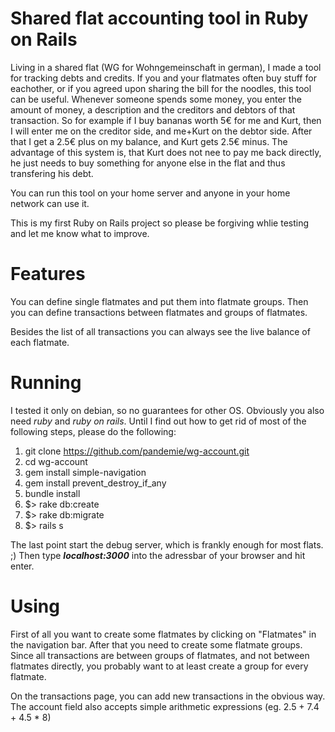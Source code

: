 Shared flat accounting tool in Ruby on Rails
============================================

Living in a shared flat (WG for Wohngemeinschaft in german), I made a tool for
tracking debts and credits. If you and your flatmates often buy stuff for
eachother, or if you agreed upon sharing the bill for the noodles, this tool can
be useful. Whenever someone spends some money, you enter the amount of money, a
description and the creditors and debtors of that transaction. So for example if
I buy bananas worth 5€ for me and Kurt, then I will enter me on the creditor
side, and me+Kurt on the debtor side. After that I get a 2.5€ plus on my
balance, and Kurt gets 2.5€ minus. The advantage of this system is, that Kurt
does not nee to pay me back directly, he just needs to buy something for anyone
else in the flat and thus transfering his debt.

You can run this tool on your home server and anyone in your home network can
use it.

This is my first Ruby on Rails project so please be forgiving whlie testing and
let me know what to improve.

Features
========

You can define single flatmates and put them into flatmate groups. Then you can
define transactions between flatmates and groups of flatmates.

Besides the list of all transactions you can always see the live balance of each
flatmate.

Running
=======

I tested it only on debian, so no guarantees for other OS. Obviously you also
need *ruby* and *ruby on rails*. Until I find out how to get rid of most of the
following steps, please do the following:

1. git clone https://github.com/pandemie/wg-account.git
2. cd wg-account
3. gem install simple-navigation
4. gem install prevent\_destroy\_if\_any
5. bundle install
3. $> rake db:create
3. $> rake db:migrate
4. $> rails s

The last point start the debug server, which is frankly enough for most
flats. ;) Then type ***localhost:3000*** into the adressbar of your browser and
hit enter.

Using
=====

First of all you want to create some flatmates by clicking on "Flatmates" in the
navigation bar. After that you need to create some flatmate groups. Since all
transactions are between groups of flatmates, and not between flatmates
directly, you probably want to at least create a group for every flatmate.

On the transactions page, you can add new transactions in the obvious way. The
account field also accepts simple arithmetic expressions (eg. 2.5 + 7.4 + 4.5 * 8)

